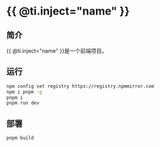 # {{ @ti.inject="name" }}

## 简介

{{ @ti.inject="name" }}是一个前端项目。

## 运行

```bash
npm config set registry https://registry.npmmirror.com
npm i pnpm -g
pnpm i 
pnpm run dev
```

## 部署

```bash
pnpm build
```

